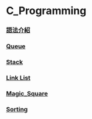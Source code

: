 # C_Programming
### [語法介紹]()
### [Queue]()  
### [Stack](https://github.com/shawnhuang125/C_Programming/blob/main/stack.md)
### [Link List](https://github.com/shawnhuang125/C_Programming/blob/main/linked_list.md)
### [Magic_Square](https://github.com/shawnhuang125/C_Programming/blob/main/magic_square.md)
### [Sorting]()
